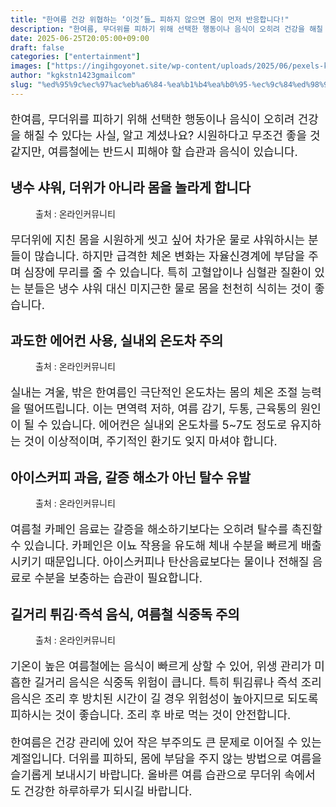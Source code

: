 ```yaml
---
title: "한여름 건강 위협하는 ‘이것’들… 피하지 않으면 몸이 먼저 반응합니다!"
description: "한여름, 무더위를 피하기 위해 선택한 행동이나 음식이 오히려 건강을 해칠 수 있다는 사실, 알고 계셨나요? 시원하다고 무조건 좋을 것 같지만, 여름철에는 반드시 피해야 할 습관과 음식이 있습니다."
date: 2025-06-25T20:05:00+09:00
draft: false
categories: ["entertainment"]
images: ["https://ingihgoyonet.site/wp-content/uploads/2025/06/pexels-karolina-grabowska-4194864-683x1024.jpg", "https://ingihgoyonet.site/wp-content/uploads/2025/06/pexels-heyho-7061339-1024x683.jpg", "https://ingihgoyonet.site/wp-content/uploads/2025/06/pexels-ariana-gavra-388697-1162455-768x1024.jpg", "https://ingihgoyonet.site/wp-content/uploads/2025/06/pexels-change-c-c-974768353-32689485-1024x576.jpg"]
author: "kgkstn1423gmailcom"
slug: "%ed%95%9c%ec%97%ac%eb%a6%84-%ea%b1%b4%ea%b0%95-%ec%9c%84%ed%98%91%ed%95%98%eb%8a%94-%ec%9d%b4%ea%b2%83%eb%93%a4-%ed%94%bc%ed%95%98%ec%a7%80-%ec%95%8a%ec%9c%bc%eb%a9%b4"
---
```


<p style="font-size:18px">한여름, 무더위를 피하기 위해 선택한 행동이나 음식이 오히려 건강을 해칠 수 있다는 사실, 알고 계셨나요? 시원하다고 무조건 좋을 것 같지만, 여름철에는 반드시 피해야 할 습관과 음식이 있습니다.</p> <h2 >냉수 샤워, 더위가 아니라 몸을 놀라게 합니다</h2> <figure ><img src="https://ingihgoyonet.site/wp-content/uploads/2025/06/pexels-karolina-grabowska-4194864-683x1024.jpg" alt="" style="aspect-ratio:16/9;object-fit:cover"/><figcaption >출처 : 온라인커뮤니티</figcaption></figure> <p style="font-size:18px">무더위에 지친 몸을 시원하게 씻고 싶어 차가운 물로 샤워하시는 분들이 많습니다. 하지만 급격한 체온 변화는 자율신경계에 부담을 주며 심장에 무리를 줄 수 있습니다. 특히 고혈압이나 심혈관 질환이 있는 분들은 냉수 샤워 대신 미지근한 물로 몸을 천천히 식히는 것이 좋습니다.</p> <h2 >과도한 에어컨 사용, 실내외 온도차 주의</h2> <figure ><img src="https://ingihgoyonet.site/wp-content/uploads/2025/06/pexels-heyho-7061339-1024x683.jpg" alt="" style="aspect-ratio:16/9;object-fit:cover"/><figcaption >출처 : 온라인커뮤니티</figcaption></figure> <p style="font-size:18px">실내는 겨울, 밖은 한여름인 극단적인 온도차는 몸의 체온 조절 능력을 떨어뜨립니다. 이는 면역력 저하, 여름 감기, 두통, 근육통의 원인이 될 수 있습니다. 에어컨은 실내외 온도차를 5~7도 정도로 유지하는 것이 이상적이며, 주기적인 환기도 잊지 마셔야 합니다.</p> <h2 >아이스커피 과음, 갈증 해소가 아닌 탈수 유발</h2> <figure ><img src="https://ingihgoyonet.site/wp-content/uploads/2025/06/pexels-ariana-gavra-388697-1162455-768x1024.jpg" alt="" style="aspect-ratio:16/9;object-fit:cover"/><figcaption >출처 : 온라인커뮤니티</figcaption></figure> <p style="font-size:18px">여름철 카페인 음료는 갈증을 해소하기보다는 오히려 탈수를 촉진할 수 있습니다. 카페인은 이뇨 작용을 유도해 체내 수분을 빠르게 배출시키기 때문입니다. 아이스커피나 탄산음료보다는 물이나 전해질 음료로 수분을 보충하는 습관이 필요합니다.</p> <h2 >길거리 튀김·즉석 음식, 여름철 식중독 주의</h2> <figure ><img src="https://ingihgoyonet.site/wp-content/uploads/2025/06/pexels-change-c-c-974768353-32689485-1024x576.jpg" alt="" style="aspect-ratio:16/9;object-fit:cover"/><figcaption >출처 : 온라인커뮤니티</figcaption></figure> <p style="font-size:18px">기온이 높은 여름철에는 음식이 빠르게 상할 수 있어, 위생 관리가 미흡한 길거리 음식은 식중독 위험이 큽니다. 특히 튀김류나 즉석 조리 음식은 조리 후 방치된 시간이 길 경우 위험성이 높아지므로 되도록 피하시는 것이 좋습니다. 조리 후 바로 먹는 것이 안전합니다.</p> <p style="font-size:18px">한여름은 건강 관리에 있어 작은 부주의도 큰 문제로 이어질 수 있는 계절입니다. 더위를 피하되, 몸에 부담을 주지 않는 방법으로 여름을 슬기롭게 보내시기 바랍니다. 올바른 여름 습관으로 무더위 속에서도 건강한 하루하루가 되시길 바랍니다.</p>